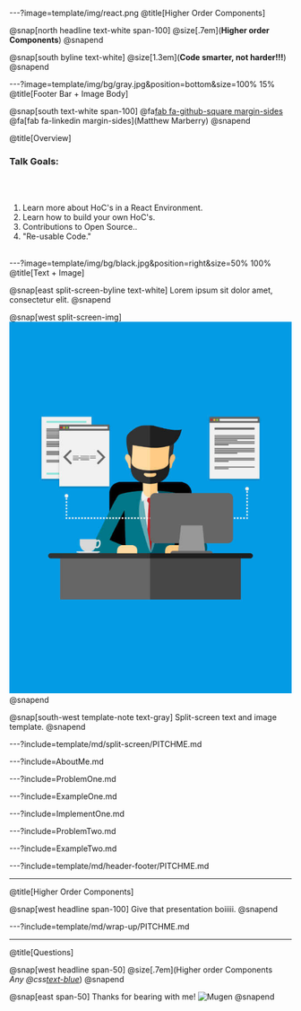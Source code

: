 ---?image=template/img/react.png
@title[Higher Order Components]

@snap[north headline text-white span-100]
@size[.7em](**Higher order Components**)
@snapend

@snap[south byline text-white]
@size[1.3em](**Code smarter, not harder!!!**)
@snapend

---?image=template/img/bg/gray.jpg&position=bottom&size=100% 15%
@title[Footer Bar + Image Body]

@snap[south text-white span-100]
@fa[fab fa-github-square margin-sides](marberrym)
@fa[fab fa-linkedin margin-sides](Matthew Marberry)
@snapend

@title[Overview]

### Talk Goals:

<br><br>

1. Learn more about HoC's in a React Environment.
1. Learn how to build your own HoC's.
1. Contributions to Open Source..
1. "Re-usable Code."
<br><br>

---?image=template/img/bg/black.jpg&position=right&size=50% 100%
@title[Text + Image]

@snap[east split-screen-byline text-white]
Lorem ipsum sit dolor amet, consectetur elit.
@snapend

@snap[west split-screen-img]
![DEVELOPER](template/img/developer.jpg)
@snapend

@snap[south-west template-note text-gray]
Split-screen text and image template.
@snapend

---?include=template/md/split-screen/PITCHME.md

---?include=AboutMe.md

---?include=ProblemOne.md

---?include=ExampleOne.md

---?include=ImplementOne.md

---?include=ProblemTwo.md

---?include=ExampleTwo.md

---?include=template/md/header-footer/PITCHME.md

---
@title[Higher Order Components]

@snap[west headline span-100]
Give that presentation boiiiii.
@snapend

---?include=template/md/wrap-up/PITCHME.md

---
@title[Questions]

@snap[west headline span-50]
@size[.7em](Higher order Components<br>*Any @css[text-blue](Questions?)*)
@snapend

@snap[east span-50]
Thanks for bearing with me!
![Mugen](https://i.imgur.com/ExwkFJR.gif)
@snapend
